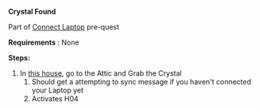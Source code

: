 **Crystal Found**

Part of [Connect Laptop](#_ymrcilqwo75h) pre-quest

**Requirements** : None

**Steps:**

1. In [this house](#2shba6hwxupa), go to the Attic and Grab the Crystal
	1. Should get a attempting to sync message if you haven't connected your Laptop yet
	2. Activates H04
